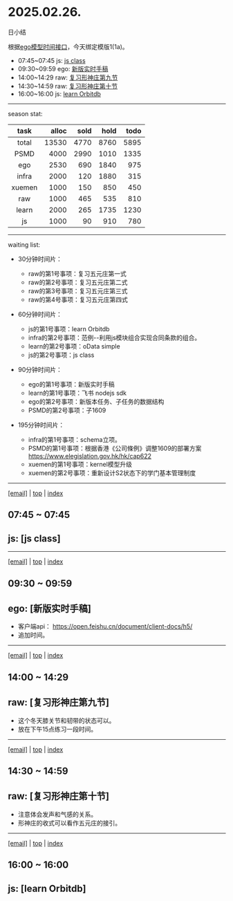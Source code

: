# 2025.02.26.
日小结

<a id="top"></a>
根据[ego模型时间接口](https://gitee.com/hyg/blog/blob/master/timeflow.md)，今天绑定模版1(1a)。

<a id="index"></a>
- 07:45~07:45	js: [js class](#20250226074500)
- 09:30~09:59	ego: [新版实时手稿](#20250226093000)
- 14:00~14:29	raw: [复习形神庄第九节](#20250226140000)
- 14:30~14:59	raw: [复习形神庄第十节](#20250226143000)
- 16:00~16:00	js: [learn Orbitdb](#20250226160000)

---
season stat:

| task | alloc | sold | hold | todo |
| :---: | ---: | ---: | ---: | ---: |
| total | 13530 | 4770 | 8760 | 5895 |
| PSMD | 4000 | 2990 | 1010 | 1335 |
| ego | 2530 | 690 | 1840 | 975 |
| infra | 2000 | 120 | 1880 | 315 |
| xuemen | 1000 | 150 | 850 | 450 |
| raw | 1000 | 465 | 535 | 810 |
| learn | 2000 | 265 | 1735 | 1230 |
| js | 1000 | 90 | 910 | 780 |

---
waiting list:


- 30分钟时间片：
  - raw的第1号事项：复习五元庄第一式
  - raw的第2号事项：复习五元庄第二式
  - raw的第3号事项：复习五元庄第三式
  - raw的第4号事项：复习五元庄第四式

- 60分钟时间片：
  - js的第1号事项：learn Orbitdb
  - infra的第2号事项：范例--利用js模块组合实现合同条款的组合。
  - learn的第2号事项：oData simple
  - js的第2号事项：js class

- 90分钟时间片：
  - ego的第1号事项：新版实时手稿
  - learn的第1号事项：飞书 nodejs sdk
  - ego的第2号事项：新版本任务、子任务的数据结构
  - PSMD的第2号事项：子1609

- 195分钟时间片：
  - infra的第1号事项：schema立项。
  - PSMD的第1号事项：根据香港《公司條例》调整1609的部署方案 https://www.elegislation.gov.hk/hk/cap622
  - xuemen的第1号事项：kernel模型升级
  - xuemen的第2号事项：重新设计S2状态下的学门基本管理制度

---
<a href="mailto:huangyg@mars22.com?subject=关于2025.02.26.[js class]任务&body=日期: 2025.02.26.%0D%0A序号: 5%0D%0A手稿:../../draft/2025/20250226.01.md%0D%0A---请勿修改邮件主题及以上内容 从下一行开始写您的想法---%0D%0A">[email]</a> | [top](#top) | [index](#index)
<a id="20250226074500"></a>
## 07:45 ~ 07:45
## js: [js class]


---
<a href="mailto:huangyg@mars22.com?subject=关于2025.02.26.[新版实时手稿]任务&body=日期: 2025.02.26.%0D%0A序号: 7%0D%0A手稿:../../draft/2025/20250226.02.md%0D%0A---请勿修改邮件主题及以上内容 从下一行开始写您的想法---%0D%0A">[email]</a> | [top](#top) | [index](#index)
<a id="20250226093000"></a>
## 09:30 ~ 09:59
## ego: [新版实时手稿]

- 客户端api： https://open.feishu.cn/document/client-docs/h5/
- 追加时间。
---
<a href="mailto:huangyg@mars22.com?subject=关于2025.02.26.[复习形神庄第九节]任务&body=日期: 2025.02.26.%0D%0A序号: 9%0D%0A手稿:../../draft/2025/20250226.03.md%0D%0A---请勿修改邮件主题及以上内容 从下一行开始写您的想法---%0D%0A">[email]</a> | [top](#top) | [index](#index)
<a id="20250226140000"></a>
## 14:00 ~ 14:29
## raw: [复习形神庄第九节]

- 这个冬天膝关节和韧带的状态可以。
- 放在下午15点练习一段时间。
---
<a href="mailto:huangyg@mars22.com?subject=关于2025.02.26.[复习形神庄第十节]任务&body=日期: 2025.02.26.%0D%0A序号: 10%0D%0A手稿:../../draft/2025/20250226.04.md%0D%0A---请勿修改邮件主题及以上内容 从下一行开始写您的想法---%0D%0A">[email]</a> | [top](#top) | [index](#index)
<a id="20250226143000"></a>
## 14:30 ~ 14:59
## raw: [复习形神庄第十节]

- 注意体会发声和气感的关系。
- 形神庄的收式可以看作五元庄的接引。
---
<a href="mailto:huangyg@mars22.com?subject=关于2025.02.26.[learn Orbitdb]任务&body=日期: 2025.02.26.%0D%0A序号: 12%0D%0A手稿:../../draft/2025/20250226.05.md%0D%0A---请勿修改邮件主题及以上内容 从下一行开始写您的想法---%0D%0A">[email]</a> | [top](#top) | [index](#index)
<a id="20250226160000"></a>
## 16:00 ~ 16:00
## js: [learn Orbitdb]

